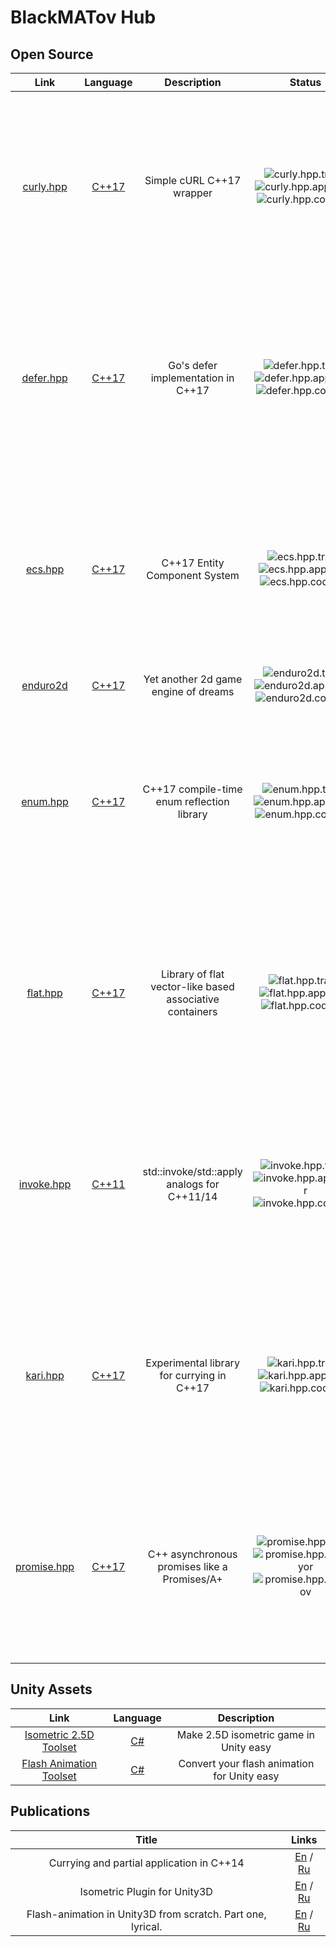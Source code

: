 # BlackMATov Hub

## Open Source

| Link                       | Language         | Description                                              | Status                                                               | Stats                                                                                             |
|:--------------------------:|:----------------:|:--------------------------------------------------------:|:--------------------------------------------------------------------:|:-----------------------------------------:|
| [curly.hpp][curly.hpp]     | [C++17][cpp17]   | Simple cURL C++17 wrapper                                | ![curly.hpp.travis] ![curly.hpp.appveyor] ![curly.hpp.codecov]       | ![curly.hpp.stars] ![curly.hpp.forks]     |
| [defer.hpp][defer.hpp]     | [C++17][cpp17]   | Go's defer implementation in C++17                       | ![defer.hpp.travis] ![defer.hpp.appveyor] ![defer.hpp.codecov]       | ![defer.hpp.stars] ![defer.hpp.forks]     |
| [ecs.hpp][ecs.hpp]         | [C++17][cpp17]   | C++17 Entity Component System                            | ![ecs.hpp.travis] ![ecs.hpp.appveyor] ![ecs.hpp.codecov]             | ![ecs.hpp.stars] ![ecs.hpp.forks]         |
| [enduro2d][enduro2d]       | [C++17][cpp17]   | Yet another 2d game engine of dreams                     | ![enduro2d.travis] ![enduro2d.appveyor] ![enduro2d.codecov]          | ![enduro2d.stars] ![enduro2d.forks]       |
| [enum.hpp][enum.hpp]       | [C++17][cpp17]   | C++17 compile-time enum reflection library               | ![enum.hpp.travis] ![enum.hpp.appveyor] ![enum.hpp.codecov]          | ![enum.hpp.stars] ![enum.hpp.forks]       |
| [flat.hpp][flat.hpp]       | [C++17][cpp17]   | Library of flat vector-like based associative containers | ![flat.hpp.travis] ![flat.hpp.appveyor] ![flat.hpp.codecov]          | ![flat.hpp.stars] ![flat.hpp.forks]       |
| [invoke.hpp][invoke.hpp]   | [C++11][cpp11]   | std::invoke/std::apply analogs for C++11/14              | ![invoke.hpp.travis] ![invoke.hpp.appveyor] ![invoke.hpp.codecov]    | ![invoke.hpp.stars] ![invoke.hpp.forks]   |
| [kari.hpp][kari.hpp]       | [C++17][cpp17]   | Experimental library for currying in C++17               | ![kari.hpp.travis] ![kari.hpp.appveyor] ![kari.hpp.codecov]          | ![kari.hpp.stars] ![kari.hpp.forks]       |
| [promise.hpp][promise.hpp] | [C++17][cpp17]   | C++ asynchronous promises like a Promises/A+             | ![promise.hpp.travis] ![promise.hpp.appveyor] ![promise.hpp.codecov] | ![promise.hpp.stars] ![promise.hpp.forks] |

## Unity Assets

| Link                                   | Language     | Description                                 |
|:--------------------------------------:|:------------:|:-------------------------------------------:|
| [Isometric 2.5D Toolset][iso.tools]    | [C#][csharp] | Make 2.5D isometric game in Unity easy      |
| [Flash Animation Toolset][flash.tools] | [C#][csharp] | Convert your flash animation for Unity easy |

## Publications

| Title                                                       | Links                                       |
|:-----------------------------------------------------------:|:-------------------------------------------:|
| Currying and partial application in C++14                   | [En][en.curry] / [Ru][ru.curry]             |
| Isometric Plugin for Unity3D                                | [En][en.iso.tools] / [Ru][ru.iso.tools]     |
| Flash-animation in Unity3D from scratch. Part one, lyrical. | [En][en.flash.tools] / [Ru][ru.flash.tools] |

[c89]: https://en.wikipedia.org/wiki/ANSI_C#C89
[cpp11]: https://en.wikipedia.org/wiki/C%2B%2B11
[cpp14]: https://en.wikipedia.org/wiki/C%2B%2B14
[cpp17]: https://en.wikipedia.org/wiki/C%2B%2B17
[erlang]: https://en.wikipedia.org/wiki/Erlang_(programming_language)
[csharp]: https://en.wikipedia.org/wiki/C_Sharp_(programming_language)

[curly.hpp]: https://github.com/blackmatov/curly.hpp
[defer.hpp]: https://github.com/blackmatov/defer.hpp
[ecs.hpp]: https://github.com/blackmatov/ecs.hpp
[enduro2d]: https://github.com/enduro2d/enduro2d
[enum.hpp]: https://github.com/blackmatov/enum.hpp
[flat.hpp]: https://github.com/blackmatov/flat.hpp
[invoke.hpp]: https://github.com/blackmatov/invoke.hpp
[kari.hpp]: https://github.com/blackmatov/kari.hpp
[promise.hpp]: https://github.com/blackmatov/promise.hpp

[curly.hpp.travis]: https://img.shields.io/travis/blackmatov/curly.hpp/main.svg?logo=travis
[defer.hpp.travis]: https://img.shields.io/travis/blackmatov/defer.hpp/main.svg?logo=travis
[ecs.hpp.travis]: https://img.shields.io/travis/blackmatov/ecs.hpp/main.svg?logo=travis
[enduro2d.travis]: https://img.shields.io/travis/enduro2d/enduro2d/main.svg?logo=travis
[enum.hpp.travis]: https://img.shields.io/travis/blackmatov/enum.hpp/main.svg?logo=travis
[flat.hpp.travis]: https://img.shields.io/travis/blackmatov/flat.hpp/main.svg?logo=travis
[invoke.hpp.travis]: https://img.shields.io/travis/blackmatov/invoke.hpp/main.svg?logo=travis
[kari.hpp.travis]: https://img.shields.io/travis/blackmatov/kari.hpp/main.svg?logo=travis
[promise.hpp.travis]: https://img.shields.io/travis/blackmatov/promise.hpp/main.svg?logo=travis

[curly.hpp.appveyor]: https://img.shields.io/appveyor/ci/blackmatov/curly-hpp/main.svg?logo=appveyor
[defer.hpp.appveyor]: https://img.shields.io/appveyor/ci/blackmatov/defer-hpp/main.svg?logo=appveyor
[ecs.hpp.appveyor]: https://img.shields.io/appveyor/ci/blackmatov/ecs-hpp/main.svg?logo=appveyor
[enduro2d.appveyor]: https://img.shields.io/appveyor/ci/blackmatov/enduro2d/main.svg?logo=appveyor
[enum.hpp.appveyor]: https://img.shields.io/appveyor/ci/blackmatov/enum-hpp/main.svg?logo=appveyor
[flat.hpp.appveyor]: https://img.shields.io/appveyor/ci/blackmatov/flat-hpp/main.svg?logo=appveyor
[invoke.hpp.appveyor]: https://img.shields.io/appveyor/ci/blackmatov/invoke-hpp/main.svg?logo=appveyor
[kari.hpp.appveyor]: https://img.shields.io/appveyor/ci/blackmatov/kari-hpp/main.svg?logo=appveyor
[promise.hpp.appveyor]: https://img.shields.io/appveyor/ci/blackmatov/promise-hpp/main.svg?logo=appveyor

[curly.hpp.codecov]: https://img.shields.io/codecov/c/github/blackmatov/curly.hpp/main.svg?logo=codecov
[defer.hpp.codecov]: https://img.shields.io/codecov/c/github/blackmatov/defer.hpp/main.svg?logo=codecov
[ecs.hpp.codecov]: https://img.shields.io/codecov/c/github/blackmatov/ecs.hpp/main.svg?logo=codecov
[enduro2d.codecov]: https://img.shields.io/codecov/c/github/enduro2d/enduro2d/main.svg?logo=codecov
[enum.hpp.codecov]: https://img.shields.io/codecov/c/github/blackmatov/enum.hpp/main.svg?logo=codecov
[flat.hpp.codecov]: https://img.shields.io/codecov/c/github/blackmatov/flat.hpp/main.svg?logo=codecov
[invoke.hpp.codecov]: https://img.shields.io/codecov/c/github/blackmatov/invoke.hpp/main.svg?logo=codecov
[kari.hpp.codecov]: https://img.shields.io/codecov/c/github/blackmatov/kari.hpp/main.svg?logo=codecov
[promise.hpp.codecov]: https://img.shields.io/codecov/c/github/blackmatov/promise.hpp/main.svg?logo=codecov

[curly.hpp.stars]: https://img.shields.io/github/stars/blackmatov/curly.hpp?style=social
[defer.hpp.stars]: https://img.shields.io/github/stars/blackmatov/defer.hpp?style=social
[ecs.hpp.stars]: https://img.shields.io/github/stars/blackmatov/ecs.hpp?style=social
[enduro2d.stars]: https://img.shields.io/github/stars/enduro2d/enduro2d?style=social
[enum.hpp.stars]: https://img.shields.io/github/stars/blackmatov/enum.hpp?style=social
[flat.hpp.stars]: https://img.shields.io/github/stars/blackmatov/flat.hpp?style=social
[invoke.hpp.stars]: https://img.shields.io/github/stars/blackmatov/invoke.hpp?style=social
[kari.hpp.stars]: https://img.shields.io/github/stars/blackmatov/kari.hpp?style=social
[promise.hpp.stars]: https://img.shields.io/github/stars/blackmatov/promise.hpp?style=social

[curly.hpp.forks]: https://img.shields.io/github/forks/blackmatov/curly.hpp?style=social
[defer.hpp.forks]: https://img.shields.io/github/forks/blackmatov/defer.hpp?style=social
[ecs.hpp.forks]: https://img.shields.io/github/forks/blackmatov/ecs.hpp?style=social
[enduro2d.forks]: https://img.shields.io/github/forks/enduro2d/enduro2d?style=social
[enum.hpp.forks]: https://img.shields.io/github/forks/blackmatov/enum.hpp?style=social
[flat.hpp.forks]: https://img.shields.io/github/forks/blackmatov/flat.hpp?style=social
[invoke.hpp.forks]: https://img.shields.io/github/forks/blackmatov/invoke.hpp?style=social
[kari.hpp.forks]: https://img.shields.io/github/forks/blackmatov/kari.hpp?style=social
[promise.hpp.forks]: https://img.shields.io/github/forks/blackmatov/promise.hpp?style=social

[iso.tools]: https://blackmatov.github.io/unity-assets/isometric-toolset.html
[flash.tools]: https://blackmatov.github.io/unity-assets/flash-animation-toolset.html

[en.curry]: https://habr.com/post/436488
[ru.curry]: https://habr.com/post/340722
[en.iso.tools]: https://habr.com/post/436372
[ru.iso.tools]: https://habr.com/post/269653
[en.flash.tools]: https://habr.com/post/445102
[ru.flash.tools]: https://habr.com/post/443524
